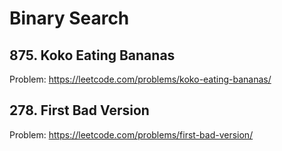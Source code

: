 # Binary Search

## 875. Koko Eating Bananas

Problem: https://leetcode.com/problems/koko-eating-bananas/

## 278. First Bad Version

Problem: https://leetcode.com/problems/first-bad-version/

